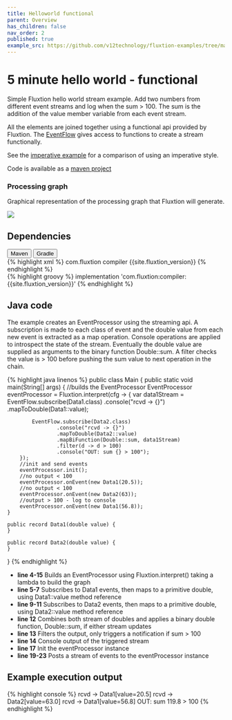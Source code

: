 ```yaml
---
title: Helloworld functional
parent: Overview
has_children: false
nav_order: 2
published: true
example_src: https://github.com/v12technology/fluxtion-examples/tree/main/functional-helloworld/src/main/java/com/fluxtion/example/functional/helloworld
---
```


# 5 minute hello world - functional

Simple Fluxtion hello world stream example. Add two numbers from different event streams and log when the sum > 100.
The sum is the addition of the value member variable from each event stream.

All the elements are joined together using a functional api provided by Fluxtion. The [EventFlow]({{site.fluxtion_src_compiler}}/builder/stream/EventFlow.java)
gives access to functions to create a stream functionally.

See the [imperative example](helloworld_imperative.html) for a comparison of using an imperative style.

Code is available as a [maven project]({{page.example_src}})

### Processing graph

Graphical representation of the processing graph that Fluxtion will generate.

![](../../images/helloworld_eventstream.png)

## Dependencies

<div class="tab">
  <button class="tablinks" onclick="openTab(event, 'Maven')" id="defaultOpen">Maven</button>
  <button class="tablinks" onclick="openTab(event, 'Gradle')">Gradle</button>
</div>
<div id="Maven" class="tabcontent">
<div markdown="1">
{% highlight xml %}
    <dependencies>
        <dependency>
            <groupId>com.fluxtion</groupId>
            <artifactId>compiler</artifactId>
            <version>{{site.fluxtion_version}}</version>
        </dependency>
    </dependencies>
{% endhighlight %}
</div>
</div>
<div id="Gradle" class="tabcontent">
<div markdown="1">
{% highlight groovy %}
implementation 'com.fluxtion:compiler:{{site.fluxtion_version}}'
{% endhighlight %}
</div>
</div>

## Java code

The example creates an EventProcessor using the streaming api. A subscription is made to
each class of event and the double value from each new event is extracted as a map operation.
Console operations are applied to introspect the state of the stream. Eventually the double value are supplied as
arguments to the binary function Double::sum. A filter checks the value is > 100 before pushing the sum value to 
next operation in the chain.


{% highlight java linenos %}
public class Main {
    public static void main(String[] args) {
        //builds the EventProcessor
        EventProcessor eventProcessor = Fluxtion.interpret(cfg -> {
            var data1Stream = EventFlow.subscribe(Data1.class)
                    .console("rcvd -> {}")
                    .mapToDouble(Data1::value);

            EventFlow.subscribe(Data2.class)
                    .console("rcvd -> {}")
                    .mapToDouble(Data2::value)
                    .mapBiFunction(Double::sum, data1Stream)
                    .filter(d -> d > 100)
                    .console("OUT: sum {} > 100");
        });
        //init and send events
        eventProcessor.init();
        //no output < 100
        eventProcessor.onEvent(new Data1(20.5));
        //no output < 100
        eventProcessor.onEvent(new Data2(63));
        //output > 100 - log to console
        eventProcessor.onEvent(new Data1(56.8));
    }

    public record Data1(double value) {
    }

    public record Data2(double value) {
    }
}
{% endhighlight %}

- **line 4-15** Builds an EventProcessor using Fluxtion.interpret() taking a lambda to build the graph
- **line 5-7** Subscribes to Data1 events, then maps to a primitive double, using Data1::value method reference
- **line 9-11** Subscribes to Data2 events, then maps to a primitive double, using Data2::value method reference
- **line 12** Combines both stream of doubles and applies a binary double function, Double::sum, if either stream updates
- **line 13** Filters the output, only triggers a notification if sum > 100
- **line 14** Console output of the triggered stream
- **line 17** Init the eventProcessor instance
- **line 19-23** Posts a stream of events to the eventProcessor instance

## Example execution output

{% highlight console %}
rcvd -> Data1[value=20.5]
rcvd -> Data2[value=63.0]
rcvd -> Data1[value=56.8]
OUT: sum 119.8 > 100
{% endhighlight %}


<script>
document.getElementById("defaultOpen").click();
</script>

